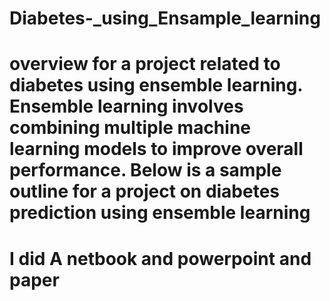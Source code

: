 # Diabetes-_using_Ensample_learning
# overview for a project related to diabetes using ensemble learning. Ensemble learning involves combining multiple machine learning models to improve overall performance. Below is a sample outline for a project on diabetes prediction using ensemble learning
# I did A netbook and powerpoint and paper 
